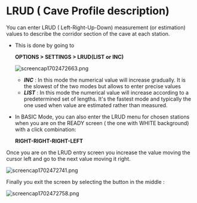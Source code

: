 # LRUD ( Cave Profile description)

You can enter LRUD ( Left-Right-Up-Down) measurement (or estimation) values to describe the corridor section of the cave at each station.

- This is done by going to 


    **OPTIONS > SETTINGS > LRUD(LIST or INC)**

    ![screencap1702472663.png](screencap1702472663.png)
    - _**INC**_ : In this mode the numerical value will increase gradually. It is the slowest of the two modes but allows to enter precise values
    - **_LIST_** : In this mode the numerical value will increase according to a predetermined set of lengths. It's the fastest mode and typically the one used when value are estimated rather than measured.

- In BASIC Mode, you can also enter the LRUD menu for chosen stations when you are on the READY screen ( the one with WHITE background) with a click combination:

    **RIGHT-RIGHT-RIGHT-LEFT**

Once you are on the LRUD entry screen you increase the value moving the cursor left and go to the next value moving it right.

  ![screencap1702472741.png](screencap1702472741.png)

Finally you exit the screen by selecting the button in the middle :

  ![screencap1702472758.png](screencap1702472758.png)


